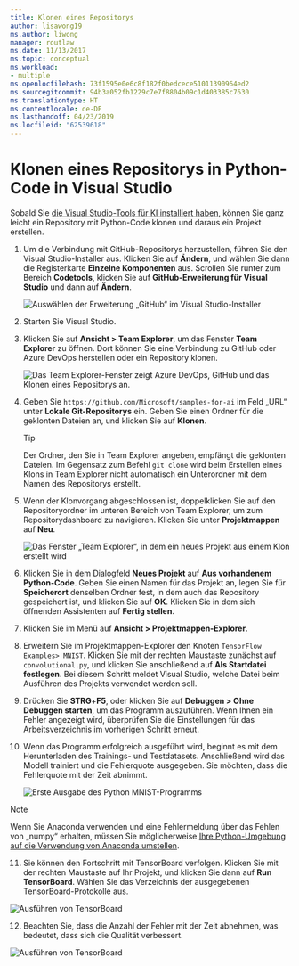 ```yaml
---
title: Klonen eines Repositorys
author: lisawong19
ms.author: liwong
manager: routlaw
ms.date: 11/13/2017
ms.topic: conceptual
ms.workload:
- multiple
ms.openlocfilehash: 73f1595e0e6c8f182f0bedcece51011390964ed2
ms.sourcegitcommit: 94b3a052fb1229c7e7f8804b09c1d403385c7630
ms.translationtype: HT
ms.contentlocale: de-DE
ms.lasthandoff: 04/23/2019
ms.locfileid: "62539618"
---
```

# <a name="clone-a-repository-of-python-code-in-visual-studio"></a>Klonen eines Repositorys in Python-Code in Visual Studio

Sobald Sie [die Visual Studio-Tools für KI installiert haben](installation.md), können Sie ganz leicht ein Repository mit Python-Code klonen und daraus ein Projekt erstellen.

1. Um die Verbindung mit GitHub-Repositorys herzustellen, führen Sie den Visual Studio-Installer aus. Klicken Sie auf **Ändern**, und wählen Sie dann die Registerkarte **Einzelne Komponenten** aus. Scrollen Sie runter zum Bereich **Codetools**, klicken Sie auf **GitHub-Erweiterung für Visual Studio** und dann auf **Ändern**.

    ![Auswählen der Erweiterung „GitHub“ im Visual Studio-Installer](media/create-project-repo/installation-github-extension.png)

2. Starten Sie Visual Studio.

3. Klicken Sie auf **Ansicht > Team Explorer**, um das Fenster **Team Explorer** zu öffnen. Dort können Sie eine Verbindung zu GitHub oder Azure DevOps herstellen oder ein Repository klonen.

    ![Das Team Explorer-Fenster zeigt Azure DevOps, GitHub und das Klonen eines Repositorys an.](media/create-project-repo/team-explorer-devops.png)

4. Geben Sie `https://github.com/Microsoft/samples-for-ai` im Feld „URL“ unter **Lokale Git-Repositorys** ein. Geben Sie einen Ordner für die geklonten Dateien an, und klicken Sie auf **Klonen**.

    > [!Tip]
    > Der Ordner, den Sie in Team Explorer angeben, empfängt die geklonten Dateien. Im Gegensatz zum Befehl `git clone` wird beim Erstellen eines Klons in Team Explorer nicht automatisch ein Unterordner mit dem Namen des Repositorys erstellt.

5. Wenn der Klonvorgang abgeschlossen ist, doppelklicken Sie auf den Repositoryordner im unteren Bereich von Team Explorer, um zum Repositorydashboard zu navigieren. Klicken Sie unter **Projektmappen** auf **Neu**.

    ![Das Fenster „Team Explorer“, in dem ein neues Projekt aus einem Klon erstellt wird](media/create-project-repo/team-explorer-new-project.png)

6. Klicken Sie in dem Dialogfeld **Neues Projekt** auf **Aus vorhandenem Python-Code**. Geben Sie einen Namen für das Projekt an, legen Sie für **Speicherort** denselben Ordner fest, in dem auch das Repository gespeichert ist, und klicken Sie auf **OK**. Klicken Sie in dem sich öffnenden Assistenten auf **Fertig stellen**.

7. Klicken Sie im Menü auf **Ansicht > Projektmappen-Explorer**.

8. Erweitern Sie im Projektmappen-Explorer den Knoten `TensorFlow Examples> MNIST`. Klicken Sie mit der rechten Maustaste zunächst auf `convolutional.py`, und klicken Sie anschließend auf **Als Startdatei festlegen**. Bei diesem Schritt meldet Visual Studio, welche Datei beim Ausführen des Projekts verwendet werden soll.

9. Drücken Sie **STRG**+**F5**, oder klicken Sie auf **Debuggen > Ohne Debuggen starten**, um das Programm auszuführen. Wenn Ihnen ein Fehler angezeigt wird, überprüfen Sie die Einstellungen für das Arbeitsverzeichnis im vorherigen Schritt erneut.

10. Wenn das Programm erfolgreich ausgeführt wird, beginnt es mit dem Herunterladen des Trainings- und Testdatasets. Anschließend wird das Modell trainiert und die Fehlerquote ausgegeben. Sie möchten, dass die Fehlerquote mit der Zeit abnimmt.

    ![Erste Ausgabe des Python MNIST-Programms](media/create-project-repo/tensorflow-mnist-running.png)

   > [!NOTE]
   > Wenn Sie Anaconda verwenden und eine Fehlermeldung über das Fehlen von „numpy“ erhalten, müssen Sie möglicherweise [Ihre Python-Umgebung auf die Verwendung von Anaconda umstellen](../python/selecting-a-python-environment-for-a-project.md).

11. Sie können den Fortschritt mit TensorBoard verfolgen. Klicken Sie mit der rechten Maustaste auf Ihr Projekt, und klicken Sie dann auf **Run TensorBoard**. Wählen Sie das Verzeichnis der ausgegebenen TensorBoard-Protokolle aus.

   ![Ausführen von TensorBoard](media/create-project-repo/run-tensorboard.png)

12. Beachten Sie, dass die Anzahl der Fehler mit der Zeit abnehmen, was bedeutet, dass sich die Qualität verbessert.

   ![Ausführen von TensorBoard](media/create-project-repo/tensorboard.png)
